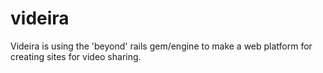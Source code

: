 videira
=======

Videira is using the 'beyond' rails gem/engine to make a web platform for creating sites for video sharing.
